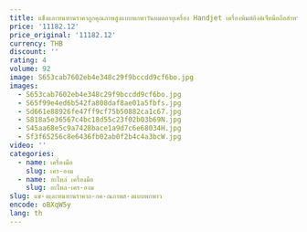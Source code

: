 ```yaml
---
title: แข็งและทนทานราคาถูกคุณภาพสูงแบบพกพาวันหมดอายุเครื่อง Handjet เครื่องพิมพ์อิงค์เจ็ทมือถือสําหรับขาย
price: '11182.12'
price_original: '11182.12'
currency: THB
discount: ''
rating: 4
volume: 92
image: S653cab7602eb4e348c29f9bccdd9cf6bo.jpg
images:
  - S653cab7602eb4e348c29f9bccdd9cf6bo.jpg
  - S65f99e4ed6b542fa808daf8ae01a5fbfs.jpg
  - Sd661e88926fe47ff9cf75b50882ca1c67.jpg
  - S818a5e36567c4bc18d55c23f02b03b69N.jpg
  - S45aa68e5c9a7428bace1a9d7c6e68034H.jpg
  - Sf3f65256c8e6436fb02ab0f2b4c4a3bcW.jpg
video: ''
categories:
  - name: เครื่องมือ
    slug: เคร-องม
  - name: อะไหล่ เครื่องมือ
    slug: อะไหล-เคร-องม
slug: แข-งและทนทานราคาถ-กค-ณภาพส-งแบบพกพาว
encode: oBXqW5y
lang: th
---
```

  